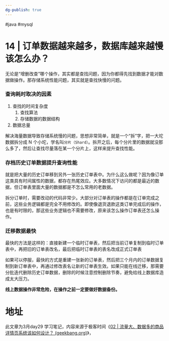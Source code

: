 ```yaml
---
dg-publish: true
---
```


#java #mysql 

# 14 | 订单数据越来越多，数据库越来越慢该怎么办？

无论是“增删改查”哪个操作，其实都是查找问题，因为你都得先找到数据才能对数据做操作。那存储系统性能问题，其实就是查找快慢的问题。

### 查询耗时取决的因素

1. 查找的时间复杂度
	1. 查找算法
	2. 存储数据的数据结构
2. 数据总量

解决海量数据导致存储系统慢的问题，思想非常简单，就是一个“拆”字，把一大坨数据拆分成 N 个小坨，学名叫`分片（Shard）`。拆开之后，每个分片里的数据就没那么多了，然后让查找尽量落在某一个分片上，这样来提升查找性能。

### 存档历史订单数据提升查询性能

就是把大量的历史订单移到另外一张历史订单表中。为什么这么做呢？因为像订单这类具有时间属性的数据，都存在热尾效应。大多数情况下访问的都是最近的数据，但订单表里面大量的数据都是不怎么常用的老数据。

拆分订单时，需要改动的代码非常少。大部分对订单表的操作都是在订单完成之前，这些业务逻辑都是完全不用修改的。即使像退货退款这类订单完成后的操作，也是有时限的，那这些业务逻辑也不需要修改，原来该怎么操作订单表还怎么操作。

### 迁移数据最快

最快的方法是这样的：直接新建一个临时订单表，然后把当前订单复制到临时订单表中，再把旧的订单表改名，最后把临时订单表的表名改成正式订单表

如果可以停服，最快的方式是重建一张新的订单表，然后把三个月内的订单数据复制到新订单表中，再通过修改表名让新的订单表生效。如果只能在线迁移，那需要分批迭代删除历史订单数据，删除的时候注意控制删除节奏，避免给线上数据库造成太大压力。

**线上数据操作非常危险，在操作之前一定要做好数据备份。**



# 地址

此文章为3月day29 学习笔记，内容来源于极客时间《[02 | 流量大、数据多的商品详情页系统该如何设计？ (geekbang.org)](https://time.geekbang.org/column/article/204688)》，
